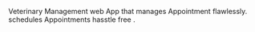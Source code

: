 Veterinary Management web App that manages Appointment flawlessly.
schedules Appointments hasstle free .
